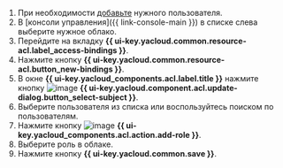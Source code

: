 1. При необходимости [добавьте](../iam/operations/users/create.md) нужного пользователя.
1. В [консоли управления]({{ link-console-main }}) в списке слева выберите нужное облако.
1. Перейдите на вкладку **{{ ui-key.yacloud.common.resource-acl.label_access-bindings }}**.
1. Нажмите кнопку **{{ ui-key.yacloud.common.resource-acl.button_new-bindings }}**.
1. В окне **{{ ui-key.yacloud_components.acl.label.title }}** нажмите кнопку ![image](../_assets/console-icons/plus.svg) **{{ ui-key.yacloud.component.acl.update-dialog.button_select-subject }}**.
1. Выберите пользователя из списка или воспользуйтесь поиском по пользователям.
1. Нажмите кнопку ![image](../_assets/console-icons/plus.svg) **{{ ui-key.yacloud_components.acl.action.add-role }}**.
1. Выберите роль в облаке.
1. Нажмите кнопку **{{ ui-key.yacloud.common.save }}**.